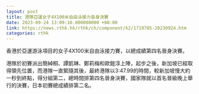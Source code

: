```yaml
---
layout: post
title: 港隊亞運女子4X100米自由泳接力晉身決賽
date: 2023-09-24 13:09:16.000000000 +08:00
link: https://news.rthk.hk/rthk/ch/component/k2/1719785-20230924.htm
categories: rthk
---
```


香港於亞運游泳項目的女子4X100米自由泳接力賽，以總成績第四名晉身決賽。

港隊於初賽派出簡綽桐、譚凱琳、鄭莉梅和歐鎧淳上陣，起步之後，新加坡已經取得領先位置，而港隊一直緊隨其後，最終港隊以3:47.99的時間，較新加坡慢大約一秒到終點，得分組第二，總時間排第四名晉身決賽，國家隊就以首名晉級晚上舉行的決賽，日本初賽總成績排第二名。

